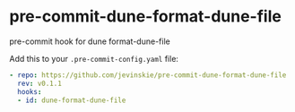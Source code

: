# pre-commit-dune-format-dune-file
pre-commit hook for dune format-dune-file

Add this to your `.pre-commit-config.yaml` file:

```yaml
- repo: https://github.com/jevinskie/pre-commit-dune-format-dune-file
  rev: v0.1.1
  hooks:
  - id: dune-format-dune-file
```
